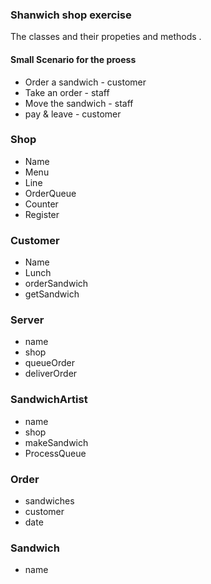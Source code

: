 ### Shanwich shop exercise

The classes and their propeties and methods .

#### Small Scenario for the proess

 * Order a sandwich - customer
 * Take an order - staff
 * Move the sandwich - staff
 * pay & leave - customer


### Shop
 - Name 
 - Menu 
 - Line
 - OrderQueue
 - Counter
 - Register


### Customer
 
 - Name 
 - Lunch
 - orderSandwich
 - getSandwich
 
### Server
 - name
 - shop
 - queueOrder
 - deliverOrder

### SandwichArtist
 - name
 - shop
 - makeSandwich 
 - ProcessQueue

### Order
- sandwiches
- customer
- date 

### Sandwich
 
 - name 
